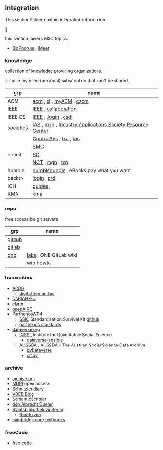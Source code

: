 ## integration

This section/folder contain integration information.

:construction:

this section covers MSC topics.

+ [BioPhorum][BioPhorum] , [iMeet][BioPhorum_iMeet]

### knowledge

collection of knowledge providing organizations.

:bulb: some my need (personal) subscription that can't be shared.

|grp| name
| --- | --- |
| ACM  | [acm](http://www.acm.org/) , [dl](http://dl.acm.org/) , [myACM](https://myacm.acm.org/dashboard.cfm?svc=curr) . [cacm](http://cacm.acm.org/)
| IEEE |[IEEE](https://www.ieee.org/) , [collaboration](https://ieee-collabratec.ieee.org/)
| IEEE.CS |[IEEE](https://www.computer.org/) , [.login](http://www.computer.org/portal/web/guest/home) , [csdl](https://www.computer.org/csdl/home) 
| societies | [IAS](https://ias.ieee.org/) , [mgn](https://ieeexplore.ieee.org/xpl/RecentIssue.jsp?punumber=2943) , [Industry Applications Society Resource Center](https://resourcecenter.ias.ieee.org/)
|       | [ControlSys](http://ieeecss.org/) , [tsc](https://ieeexplore.ieee.org/xpl/RecentIssue.jsp?punumber=87) , [tac](https://ieeexplore.ieee.org/xpl/RecentIssue.jsp?punumber=9)
|       | [SMC](http://www.ieeesmc.org/about-smcs)
| concil | [SC](https://ieeesystemscouncil.org/) 
|       | [NCT](https://ieeenano.org/) , [mgn](https://ieeexplore.ieee.org/xpl/RecentIssue.jsp?punumber=4451717) , [tcn](https://ieeexplore.ieee.org/xpl/RecentIssue.jsp?punumber=7729)
| humble    | [humblebundle](https://www.humblebundle.com) ,  eBooks pay what you want
| packt\> | [login](https://subscription.packtpub.com/login) , [prd](https://account.packtpub.com/account/products)
| ICH | [guides](https://www.ich.org/page/quality-guidelines) , 
| KMA | [kma](http://km-a.net)

### repo

free accessible git servers

|grp| name
| --- | --- |
|[github](https://github.com) |
|[gitlab](https://gitlab.com) |
|[onb](https://labs.onb.ac.at) | [labs][onbLabsWiki] , ONB GitLab wiki |
| | [wro howto](https://labs.onb.ac.at/gitlab/wobweger/h_howto)

[onbLabsWiki]: https://labs.onb.ac.at/gitlab/labs-team/public-wiki/wikis/home

### humanities

+ [ACDH](https://www.oeaw.ac.at/acdh/)
  + [digital humanities](http://www.digital-humanities.at/en)
+ [DARIAH-EU](https://www.dariah.eu/)
+ [clarin](https://www.clarin.eu/)
+ [openAIRE](https://www.openaire.eu/)
+ [ParthenosWP4](https://github.com/ParthenosWP4)
  + [SSK](http://ssk.huma-num.fr/#/), Standardization Survival Kit 
[github](https://github.com/ParthenosWP4/SSK) 
  + [parthenos standards](http://training.parthenos-project.eu/sample-page/intro-to-ri/interoperability/what-are-standards/)
+ [dataverse.org](https://dataverse.org/)
  + [IQSS](https://github.com/IQSS) , Institute for Quantitative Social Science
    + [dataverse-ansible](https://github.com/IQSS/dataverse-ansible)
  + [AUSSDA](https://github.com/AUSSDA) ,
    AUSSDA - The Austrian Social Science Data Archive
    + [pyDataverse](https://github.com/AUSSDA/pyDataverse)
    + [clt py](https://github.com/AUSSDA/dataverse-client-python)

### archive

+ [archive.org][archOrg]
+ [MDPI][MDPI] open access
+ [Schnitzler diary](https://schnitzler-tagebuch.acdh.oeaw.ac.at/pages/index.html)
+ [VOEB Blog](https://www.univie.ac.at/voeb/blog/)
+ [SemanticScholar](https://www.semanticscholar.org/)
+ [ddb Albrecht Duerer](http://ausstellungen.deutsche-digitale-bibliothek.de/duerer/)
+ [Staatsbibliothek zu Berlin](https://staatsbibliothek-berlin.de/)
  + [Beethoven](https://blog.sbb.berlin/beethoven-pur-ausstellung-vom-11-3-bis-30-4-2020-unter-den-linden-8/)
+ [cambridge core textbooks](https://www.cambridge.org/core/what-we-publish/textbooks)

### freeCode

+ [free code][freeCode]

[archOrg]: https://archive.org/
[MDPI]: https://www.mdpi.com/
[freeCode]: https://www.freecodecamp.org/news/550-free-online-programming-computer-science-courses-you-can-start-this-october/

[BioPhorum]: https://www.biophorum.com/
[BioPhorum_iMeet]: https://bpog.imeetcentral.com/login
